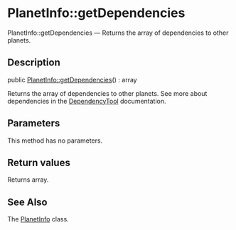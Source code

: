 PlanetInfo::getDependencies
================

PlanetInfo::getDependencies — Returns the array of dependencies to other planets.

Description
---------------


public [PlanetInfo::getDependencies](https://github.com/lingtalfi/DocTools/blob/master/doc/api/DocTools/Info/PlanetInfo/getDependencies.md)() : array




Returns the array of dependencies to other planets.
See more about dependencies in the [DependencyTool](https://github.com/lingtalfi/UniverseTools/blob/master/doc/DependencyTool.md#getdependencylist) documentation.




Parameters
--------------

This method has no parameters.


Return values
----------------

Returns array.









See Also
-----------

The [PlanetInfo](https://github.com/lingtalfi/DocTools/blob/master/doc/api/DocTools/Info/PlanetInfo.md) class.
